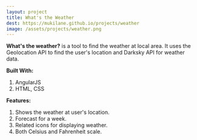 ```yaml
---
layout: project
title: What's the Weather
dest: https://mukilane.github.io/projects/weather
image: /assets/projects/weather.png
---
```


**What's the weather?** is a tool to find the weather at local area. It uses the Geolocation API to find the user's location and Darksky API for weather data. 

**Built With:**

1. AngularJS
2. HTML, CSS

**Features:**

1. Shows the weather at user's location.
2. Forecast for a week.
3. Related icons for displaying weather.
4. Both Celsius and Fahrenheit scale.
